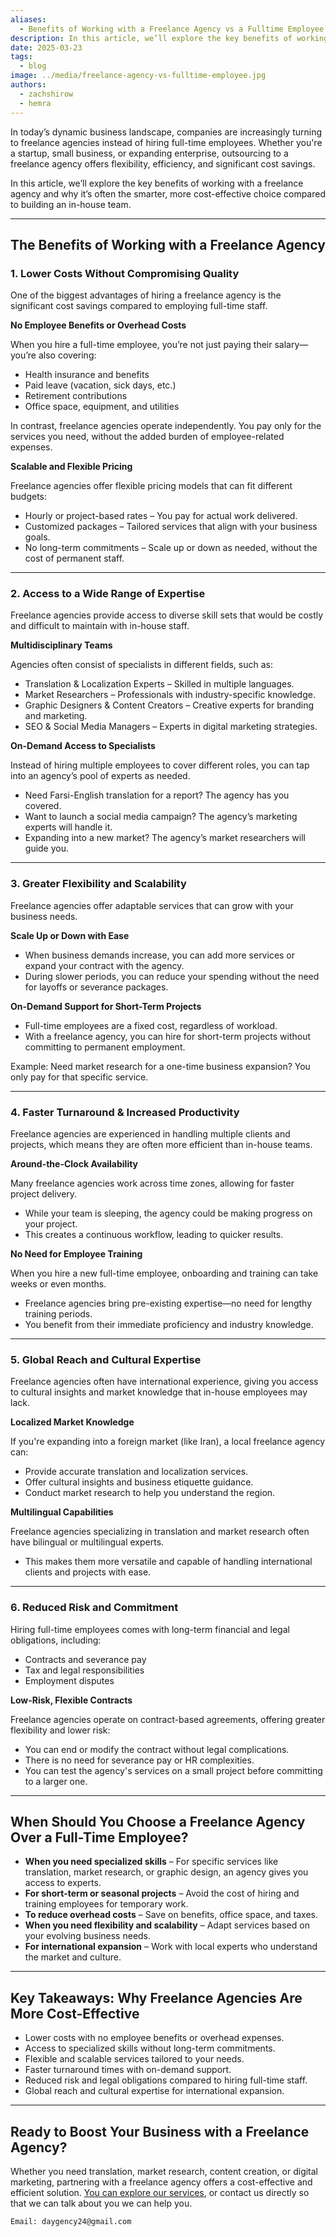 ```yaml
---
aliases:
  - Benefits of Working with a Freelance Agency vs a Fulltime Employee
description: In this article, we’ll explore the key benefits of working with a freelance agency and why it's the better option.
date: 2025-03-23
tags:
  - blog
image: ../media/freelance-agency-vs-fulltime-employee.jpg
authors:
  - zachshirow
  - hemra
---
```


In today’s dynamic business landscape, companies are increasingly turning to freelance agencies instead of hiring full-time employees. Whether you're a startup, small business, or expanding enterprise, outsourcing to a freelance agency offers flexibility, efficiency, and significant cost savings.

In this article, we’ll explore the key benefits of working with a freelance agency and why it’s often the smarter, more cost-effective choice compared to building an in-house team.

---

## The Benefits of Working with a Freelance Agency

### 1. Lower Costs Without Compromising Quality

One of the biggest advantages of hiring a freelance agency is the significant cost savings compared to employing full-time staff.

**No Employee Benefits or Overhead Costs**

When you hire a full-time employee, you’re not just paying their salary—you’re also covering:

- Health insurance and benefits
- Paid leave (vacation, sick days, etc.)
- Retirement contributions
- Office space, equipment, and utilities

In contrast, freelance agencies operate independently. You pay only for the services you need, without the added burden of employee-related expenses.

**Scalable and Flexible Pricing**

Freelance agencies offer flexible pricing models that can fit different budgets:

- Hourly or project-based rates – You pay for actual work delivered.
- Customized packages – Tailored services that align with your business goals.
- No long-term commitments – Scale up or down as needed, without the cost of permanent staff.

---

### 2. Access to a Wide Range of Expertise

Freelance agencies provide access to diverse skill sets that would be costly and difficult to maintain with in-house staff.

**Multidisciplinary Teams**

Agencies often consist of specialists in different fields, such as:

- Translation & Localization Experts – Skilled in multiple languages.
- Market Researchers – Professionals with industry-specific knowledge.
- Graphic Designers & Content Creators – Creative experts for branding and marketing.
- SEO & Social Media Managers – Experts in digital marketing strategies.

**On-Demand Access to Specialists**

Instead of hiring multiple employees to cover different roles, you can tap into an agency’s pool of experts as needed.

- Need Farsi-English translation for a report? The agency has you covered.
- Want to launch a social media campaign? The agency’s marketing experts will handle it.
- Expanding into a new market? The agency’s market researchers will guide you.

---

### 3. Greater Flexibility and Scalability

Freelance agencies offer adaptable services that can grow with your business needs.

**Scale Up or Down with Ease**

- When business demands increase, you can add more services or expand your contract with the agency.
- During slower periods, you can reduce your spending without the need for layoffs or severance packages.

**On-Demand Support for Short-Term Projects**

- Full-time employees are a fixed cost, regardless of workload.
- With a freelance agency, you can hire for short-term projects without committing to permanent employment.

Example: Need market research for a one-time business expansion? You only pay for that specific service.

---

### 4. Faster Turnaround & Increased Productivity

Freelance agencies are experienced in handling multiple clients and projects, which means they are often more efficient than in-house teams.

**Around-the-Clock Availability**

Many freelance agencies work across time zones, allowing for faster project delivery.

- While your team is sleeping, the agency could be making progress on your project.
- This creates a continuous workflow, leading to quicker results.

**No Need for Employee Training**

When you hire a new full-time employee, onboarding and training can take weeks or even months.

- Freelance agencies bring pre-existing expertise—no need for lengthy training periods.
- You benefit from their immediate proficiency and industry knowledge.

---

### 5. Global Reach and Cultural Expertise

Freelance agencies often have international experience, giving you access to cultural insights and market knowledge that in-house employees may lack.

**Localized Market Knowledge**

If you're expanding into a foreign market (like Iran), a local freelance agency can:

- Provide accurate translation and localization services.
- Offer cultural insights and business etiquette guidance.
- Conduct market research to help you understand the region.

**Multilingual Capabilities**

Freelance agencies specializing in translation and market research often have bilingual or multilingual experts.

- This makes them more versatile and capable of handling international clients and projects with ease.

---

### 6. Reduced Risk and Commitment

Hiring full-time employees comes with long-term financial and legal obligations, including:

- Contracts and severance pay
- Tax and legal responsibilities
- Employment disputes

 **Low-Risk, Flexible Contracts**

Freelance agencies operate on contract-based agreements, offering greater flexibility and lower risk:

- You can end or modify the contract without legal complications.
- There is no need for severance pay or HR complexities.
- You can test the agency's services on a small project before committing to a larger one.

---

## When Should You Choose a Freelance Agency Over a Full-Time Employee?

- **When you need specialized skills** – For specific services like translation, market research, or graphic design, an agency gives you access to experts.  
- **For short-term or seasonal projects** – Avoid the cost of hiring and training employees for temporary work.  
- **To reduce overhead costs** – Save on benefits, office space, and taxes.  
- **When you need flexibility and scalability** – Adapt services based on your evolving business needs.  
- **For international expansion** – Work with local experts who understand the market and culture.

---

## Key Takeaways: Why Freelance Agencies Are More Cost-Effective

- Lower costs with no employee benefits or overhead expenses.  
- Access to specialized skills without long-term commitments.  
- Flexible and scalable services tailored to your needs.  
- Faster turnaround times with on-demand support.  
- Reduced risk and legal obligations compared to hiring full-time staff.  
- Global reach and cultural expertise for international expansion.

---

## Ready to Boost Your Business with a Freelance Agency?

Whether you need translation, market research, content creation, or digital marketing, partnering with a freelance agency offers a cost-effective and efficient solution. [You can explore our services](/services), or contact us directly so that we can talk about you we can help you.

```
Email: daygency24@gmail.com
```
